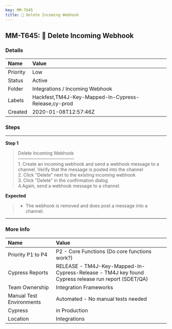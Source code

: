 ```yaml
---
key: MM-T645
title: 🚀 Delete Incoming Webhook
---
```


## MM-T645: 🚀 Delete Incoming Webhook

### Details

| Name     | Value                                               |
| :------- | :-------------------------------------------------- |
| Priority | Low                                                 |
| Status   | Active                                              |
| Folder   | Integrations / Incoming Webhook                     |
| Labels   | Hackfest,TM4J-Key-Mapped-In-Cypress-Release,cy-prod |
| Created  | 2020-01-08T12:57:46Z                                |

### Steps

<hr/>

**Step 1**

> <article>Delete Incoming Webhook<br>–––––––––––––––––––––––––<br>1. Create an incoming webhook and send a webhook message to a channel. Verify that the message is posted into the channel<br>2. Click "Delete" next to the existing incoming webhook<br>3. Click "Delete" in the confirmation dialog<br>4.Again, send a webhook message to a channel.</article>

**Expected**

> <article><ul><li>The webhook is removed and does post a message into a channel.</li></ul></article>

<hr/>

### More Info

| Name                     | Value                                                                                              |
| :----------------------- | :------------------------------------------------------------------------------------------------- |
| Priority P1 to P4        | P2 - Core Functions (Do core functions work?)                                                      |
| Cypress Reports          | RELEASE - TM4J-Key-Mapped-In-Cypress-Release - TM4J key found Cypress release run report (SDET/QA) |
| Team Ownership           | Integration Frameworks                                                                             |
| Manual Test Environments | Automated - No manual tests needed                                                                 |
| Cypress                  | in Production                                                                                      |
| Location                 | Integrations                                                                                       |
